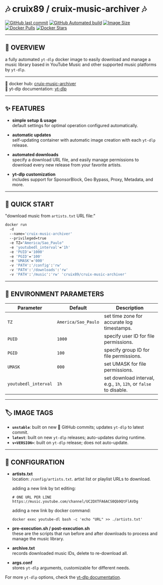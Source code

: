 
# 🎶 cruix89 / cruix-music-archiver 🎶

[![GitHub last commit](https://img.shields.io/github/last-commit/cruix89/cruix-music-archiver?logo=github)](https://github.com/cruix89/cruix-music-archiver/actions/workflows/push-unstable-image.yml/)
[![GitHub Automated build](https://img.shields.io/github/actions/workflow/status/cruix89/cruix-music-archiver/push-release-version-image.yml?logo=github)](https://github.com/cruix89/cruix-music-archiver/actions/workflows/push-release-version-image.yml/)
[![Image Size](https://img.shields.io/docker/image-size/cruix89/cruix-music-archiver/latest?style=flat&logo=docker)](https://hub.docker.com/r/cruix89/cruix-music-archiver/)
[![Docker Pulls](https://img.shields.io/docker/pulls/cruix89/cruix-music-archiver?style=flat&logo=docker)](https://hub.docker.com/r/cruix89/cruix-music-archiver/)
[![Docker Stars](https://img.shields.io/docker/stars/cruix89/cruix-music-archiver?style=flat&logo=docker)](https://hub.docker.com/r/cruix89/cruix-music-archiver/)

---

## 🎼 OVERVIEW
a fully automated `yt-dlp` docker image to easily download and manage a music library based in YouTube Music and other supported music platforms by `yt-dlp`.

---

📌 docker hub: [cruix-music-archiver](https://hub.docker.com/r/cruix89/cruix-music-archiver)  
📄 yt-dlp documentation: [yt-dlp](https://github.com/yt-dlp/yt-dlp)

---

## ✨ FEATURES

- **simple setup & usage**  
  default settings for optimal operation configured automatically.
  
- **automatic updates**  
  self-updating container with automatic image creation with each `yt-dlp` release.
  
- **automated downloads**  
  specify a download URL file, and easily manage permissions to download every new release from your favorite artists.

- **yt-dlp customization**  
  includes support for SponsorBlock, Geo Bypass, Proxy, Metadata, and more.

---

## 🚀 QUICK START

"download music from `artists.txt` URL file:"

```bash
docker run
  -d
  --name='cruix-music-archiver'
  --privileged=true
  -e TZ="America/Sao_Paulo"
  -e 'youtubedl_interval'='1h'
  -e 'PUID'='1000'
  -e 'PGID'='100'
  -e 'UMASK'='000'
  -v 'PATH':'/config':'rw'
  -v 'PATH':'/downloads':'rw'
  -v 'PATH':'/music':'rw' 'cruix89/cruix-music-archiver'
```

---

## 🔧 ENVIRONMENT PARAMETERS

| Parameter             | Default           | Description                                                      |
|-----------------------|-------------------|------------------------------------------------------------------|
| `TZ`                  |`America/Sao_Paulo`| set time zone for accurate log timestamps.                       |
| `PUID`                | `1000`            | specify user ID for file permissions.                            |
| `PGID`                | `100`             | specify group ID for file permissions.                           |
| `UMASK`               | `000`             | set UMASK for file permissions.                                  |
| `youtubedl_interval`  | `1h`              | set download interval, e.g., `1h`, `12h`, or `false` to disable. |

---

## 🏷️ IMAGE TAGS

- **`unstable`**: built on new 🐙 GitHub commits; updates `yt-dlp` to latest commit.
- **`latest`**: built on new `yt-dlp` releases; auto-updates during runtime.
- **`v<VERSION>`**: built on `yt-dlp` release; does not auto-update.

---

## 📂 CONFIGURATION

- **artists.txt**  
  location: `/config/artists.txt`. artist list or playlist URLs to download.
  
  adding a new link by txt editing:
  ```plaintext
  # ONE URL PER LINE
  https://music.youtube.com/channel/UC2DXTFA6ACS0Qb9QtFlAVDg
  ```
  adding a new link by docker command:
  ```plaintext
  docker exec youtube-dl bash -c 'echo "URL" >> ./artists.txt'
  ```

- **pre-execution.sh / post-execution.sh**  
  these are the scripts that run before and after downloads to process and manage the music library.

- **archive.txt**  
  records downloaded music IDs, delete to re-download all.

- **args.conf**  
  stores `yt-dlp` arguments, customizable for different needs.

For more `yt-dlp` options, check the [yt-dlp documentation](https://github.com/yt-dlp/yt-dlp#usage-and-options).